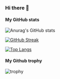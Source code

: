 ### Hi there 👋

#### My GitHub stats
![Anurag's GitHub stats](https://github-readme-stats.vercel.app/api?username=coringplay&theme=dracula&count_private=true&show_icons=true&hide_title=true)

[![GitHub Streak](http://github-readme-streak-stats.herokuapp.com?user=CoringPlay&theme=dracula&hide_border=true)](https://git.io/streak-stats)

[![Top Langs](https://github-readme-stats.vercel.app/api/top-langs/?username=coringplay&layout=demo)](https://github.com/anuraghazra/github-readme-stats)

#### My Github trophy
![trophy](https://github-profile-trophy.vercel.app/?username=CoringPlay&theme=onedark)

<!--
**CoringPlay/CoringPlay** is a ✨ _special_ ✨ repository because its `README.md` (this file) appears on your GitHub profile.

Here are some ideas to get you started:

- 🔭 I’m currently working on ...
- 🌱 I’m currently learning ...
- 👯 I’m looking to collaborate on ...
- 🤔 I’m looking for help with ...
- 💬 Ask me about ...
- 📫 How to reach me: ...
- 😄 Pronouns: ...
- ⚡ Fun fact: ...
-->

